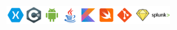 <a href="https://dotnet.microsoft.com/apps/xamarin" target="_blank"> <img align="left" src="https://github.com/pynacl/language-and-tool-icons/blob/master/xamarin.svg" alt="xamarin" height="42px"/> </a> 
<a href="https://docs.microsoft.com/en-us/dotnet/csharp/" target="_blank"><img align="left" alt="csharp" height ="42px" src="https://github.com/pynacl/language-and-tool-icons/blob/master/csharp.svg"></a>
<a href="https://www.android.com/" target="_blank"> <img align="left" src="https://github.com/pynacl/language-and-tool-icons/blob/master/android.svg" alt="android" height="42px"/> </a> 
<a href="https://www.java.com/en/" target="_blank"><img align="left" alt="Java" height ="42px" src="https://github.com/pynacl/language-and-tool-icons/blob/master/java.svg"></a>
<a href="https://kotlinlang.org/" target="_blank"><img align="left" alt="Kotlin" height ="42px" src="https://github.com/pynacl/language-and-tool-icons/blob/master/kotlin.svg"></a>
<a href="https://developer.apple.com/swift/" target="_blank"><img align="left" alt="Python" height ="42px" src="https://github.com/pynacl/language-and-tool-icons/blob/master/swift.svg"></a>
<a href="https://git-scm.com/" target="_blank"><img align="left" alt="Git" height ="42px" src="https://github.com/pynacl/language-and-tool-icons/blob/master/git.svg"></a>
<a href="https://www.sketch.com/" target="_blank"><img align="left" alt="Sketch" height ="42px" src="https://github.com/pynacl/language-and-tool-icons/blob/master/sketch.svg"></a>
<a href="https://www.splunk.com/" target="_blank"><img align="left" alt="Splunk" height ="42px" src="https://github.com/pynacl/language-and-tool-icons/blob/master/splunk.svg"></a>


